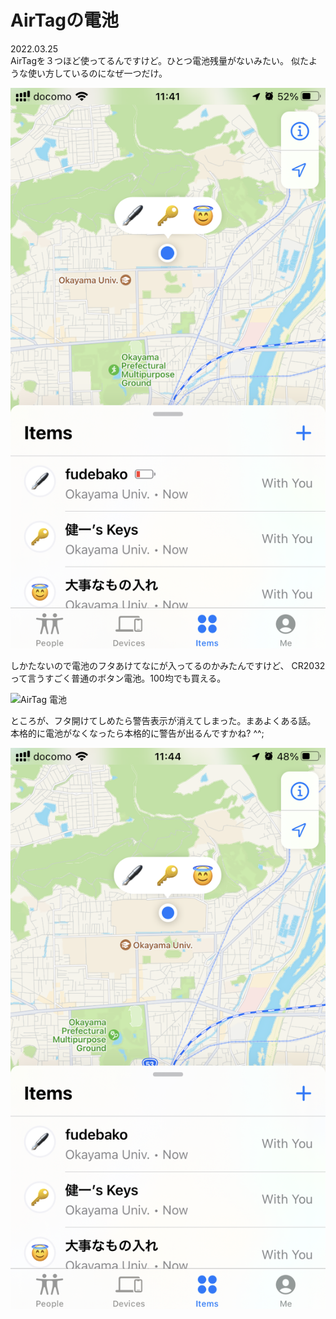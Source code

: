# AirTagの電池

2022.03.25<br />
AirTagを３つほど使ってるんですけど。ひとつ電池残量がないみたい。
似たような使い方しているのになぜ一つだけ。

![AirTag 電池がない](airtag-map-1.png)

しかたないので電池のフタあけてなにが入ってるのかみたんですけど、
CR2032って言うすごく普通のボタン電池。100均でも買える。

![AirTag 電池](airtag.png)

ところが、フタ開けてしめたら警告表示が消えてしまった。まあよくある話。
本格的に電池がなくなったら本格的に警告が出るんですかね? ^^;

![AirTag 電池が?](airtag-map-2.png)